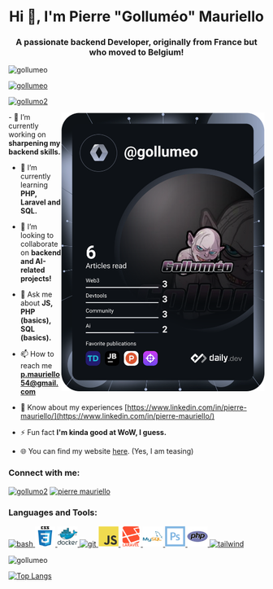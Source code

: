 <h1 align="center">Hi 👋, I'm Pierre "Golluméo" Mauriello</h1>
<h3 align="center">A passionate backend Developer, originally from France but who moved to Belgium!</h3>

<p align="left"> <img src="https://komarev.com/ghpvc/?username=gollumeo&label=Profile%20views&color=0e75b6&style=flat" alt="gollumeo" /> </p>

<p align="left"> <a href="https://github.com/ryo-ma/github-profile-trophy"><img src="https://github-profile-trophy.vercel.app/?username=gollumeo" alt="gollumeo" /></a> </p>

<p align="left"> <a href="https://twitter.com/gollumo2" target="blank"><img src="https://img.shields.io/twitter/follow/gollumo2?logo=twitter&style=for-the-badge" alt="gollumo2" /></a> </p>

<a href="https://app.daily.dev/gollumeo"><img align="right" src="./devcard.svg" width="400" alt="Pierre 'Golluméo' Mauriello's Dev Card"/></a>- 🔭 I’m currently working on **sharpening my backend skills.**

- 🌱 I’m currently learning **PHP, Laravel and SQL.**

- 👯 I’m looking to collaborate on **backend and AI-related projects!**

- 💬 Ask me about **JS, PHP (basics), SQL (basics).**

- 📫 How to reach me **p.mauriello54@gmail.com**

- 📄 Know about my experiences [https://www.linkedin.com/in/pierre-mauriello/](https://www.linkedin.com/in/pierre-mauriello/)

- ⚡ Fun fact **I'm kinda good at WoW, I guess.**

- 🌐 You can find my website [here](https://pierre-mauriello.be). (Yes, I am teasing)

<h3 align="left">Connect with me:</h3>
<p align="left">
<a href="https://twitter.com/gollumo2" target="blank"><img align="center" src="https://raw.githubusercontent.com/rahuldkjain/github-profile-readme-generator/master/src/images/icons/Social/twitter.svg" alt="gollumo2" height="30" width="40" /></a>
<a href="https://linkedin.com/in/pierre mauriello" target="blank"><img align="center" src="https://raw.githubusercontent.com/rahuldkjain/github-profile-readme-generator/master/src/images/icons/Social/linked-in-alt.svg" alt="pierre mauriello" height="30" width="40" /></a>
</p>

<h3 align="left">Languages and Tools:</h3>
<p align="left"> <a href="https://www.gnu.org/software/bash/" target="_blank" rel="noreferrer"> <img src="https://www.vectorlogo.zone/logos/gnu_bash/gnu_bash-icon.svg" alt="bash" width="40" height="40"/> </a> <a href="https://www.w3schools.com/css/" target="_blank" rel="noreferrer"> <img src="https://raw.githubusercontent.com/devicons/devicon/master/icons/css3/css3-original-wordmark.svg" alt="css3" width="40" height="40"/> </a> <a href="https://www.docker.com/" target="_blank" rel="noreferrer"> <img src="https://raw.githubusercontent.com/devicons/devicon/master/icons/docker/docker-original-wordmark.svg" alt="docker" width="40" height="40"/> </a> <a href="https://git-scm.com/" target="_blank" rel="noreferrer"> <img src="https://www.vectorlogo.zone/logos/git-scm/git-scm-icon.svg" alt="git" width="40" height="40"/> </a> <a href="https://developer.mozilla.org/en-US/docs/Web/JavaScript" target="_blank" rel="noreferrer"> <img src="https://raw.githubusercontent.com/devicons/devicon/master/icons/javascript/javascript-original.svg" alt="javascript" width="40" height="40"/> </a> <a href="https://laravel.com/" target="_blank" rel="noreferrer"> <img src="https://raw.githubusercontent.com/devicons/devicon/master/icons/laravel/laravel-plain-wordmark.svg" alt="laravel" width="40" height="40"/> </a> <a href="https://www.mysql.com/" target="_blank" rel="noreferrer"> <img src="https://raw.githubusercontent.com/devicons/devicon/master/icons/mysql/mysql-original-wordmark.svg" alt="mysql" width="40" height="40"/> </a> <a href="https://www.photoshop.com/en" target="_blank" rel="noreferrer"> <img src="https://raw.githubusercontent.com/devicons/devicon/master/icons/photoshop/photoshop-line.svg" alt="photoshop" width="40" height="40"/> </a> <a href="https://www.php.net" target="_blank" rel="noreferrer"> <img src="https://raw.githubusercontent.com/devicons/devicon/master/icons/php/php-original.svg" alt="php" width="40" height="40"/> </a> <a href="https://tailwindcss.com/" target="_blank" rel="noreferrer"> <img src="https://www.vectorlogo.zone/logos/tailwindcss/tailwindcss-icon.svg" alt="tailwind" width="40" height="40"/> </a> </p>

<p><img align="center" src="https://github-readme-streak-stats.herokuapp.com/?user=gollumeo&" alt="gollumeo" /></p>

[![Top Langs](https://github-readme-stats.vercel.app/api/top-langs/?username=gollumeo&layout=compact)](https://github.com/anuraghazra/github-readme-stats)



